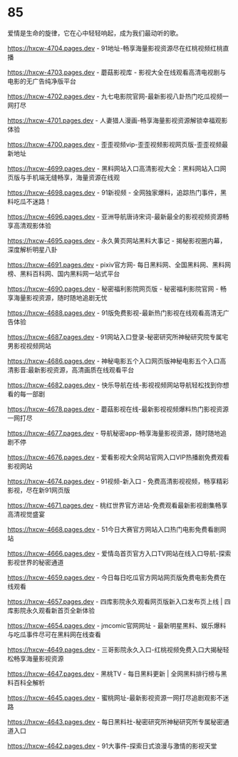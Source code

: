 # 85
爱情是生命的旋律，它在心中轻轻响起，成为我们最动听的歌。

https://hxcw-4704.pages.dev - 91地址-畅享海量影视资源尽在红桃视频红桃直播

https://hxcw-4703.pages.dev - 蘑菇影视库 - 影视大全在线观看高清电视剧与电影的无广告纯净版平台

https://hxcw-4702.pages.dev - 九七电影院官网-最新影视八卦热门吃瓜视频一网打尽

https://hxcw-4701.pages.dev - 人妻猎人漫画-畅享海量影视资源解锁幸福观影体验

https://hxcw-4700.pages.dev - 歪歪视频vip-歪歪视频影视网页版-歪歪视频最新地址

https://hxcw-4699.pages.dev - 黑料网站入口高清影视大全：黑料网站入口网页版与手机端无缝畅享，海量资源在线观

https://hxcw-4698.pages.dev - 91新视频 - 全网独家爆料，追踪热门事件，黑料吃瓜不迷路！

https://hxcw-4696.pages.dev - 亚洲导航唐诗宋词-最新最全的影视视频资源畅享高清观影体验

https://hxcw-4695.pages.dev - 永久黄页网站黑料大事记 - 揭秘影视圈内幕，深度解析明星八卦

https://hxcw-4691.pages.dev - pixiv官方网- 每日黑料网、全国黑料网、黑料网榜、黑料百科网、国内黑料网一站式平台

https://hxcw-4690.pages.dev - 秘密福利影院网页版 - 秘密福利影院官网 - 畅享海量影视资源，随时随地追剧无忧

https://hxcw-4688.pages.dev - 91版免费影视-最新热门影视在线观看高清无广告体验

https://hxcw-4687.pages.dev - 91网站入口登录-秘密研究所神秘研究院专属宅男影视视频网站

https://hxcw-4686.pages.dev - 神秘电影五个入口网页版神秘电影五个入口高清影音:最新影视资源，高清画质在线观看平台

https://hxcw-4682.pages.dev - 快乐导航在线-影视视频网站导航轻松找到你想看的每一部剧

https://hxcw-4678.pages.dev - 蘑菇影视在线-最新影视视频爆料热门影视资源一网打尽

https://hxcw-4677.pages.dev - 导航秘密app-畅享海量影视资源，随时随地追剧不停

https://hxcw-4676.pages.dev - 爱看影视大全网站官网入口VIP热播剧免费观看影视网站

https://hxcw-4674.pages.dev - 91视频-新入口 - 免费高清影视视频，畅享精彩影视，尽在新91网页版

https://hxcw-4671.pages.dev - 桃红世界官方进站-免费观看最新影视剧集畅享高清视觉盛宴

https://hxcw-4668.pages.dev - 51今日大赛官方网站入口热门电影免费看剧网站

https://hxcw-4666.pages.dev - 爱情岛首页官方入口TV网站在线入口导航-探索影视世界的秘密通道

https://hxcw-4659.pages.dev - 今日每日吃瓜官方网站网页版免费电影免费在线观看

https://hxcw-4657.pages.dev - 四库影院永久观看网页版新入口发布页上线 | 四库影院永久观看新首页全新体验

https://hxcw-4654.pages.dev - jmcomic官网网址 - 最新明星黑料、娱乐爆料与吃瓜事件尽可在黑料网在线查看

https://hxcw-4649.pages.dev - 三哥影院永久入口-红桃视频免费入口大揭秘轻松畅享海量影视资源

https://hxcw-4647.pages.dev - 黑桃TV - 每日黑料更新 | 全网黑料排行榜与黑料百科全解析

https://hxcw-4645.pages.dev - 蜜桃网址-最新影视资源一网打尽追剧观影不迷路

https://hxcw-4643.pages.dev - 每日黑料社-秘密研究所神秘研究所专属秘密通道入口

https://hxcw-4642.pages.dev - 91大事件-探索日式浪漫与激情的影视天堂
